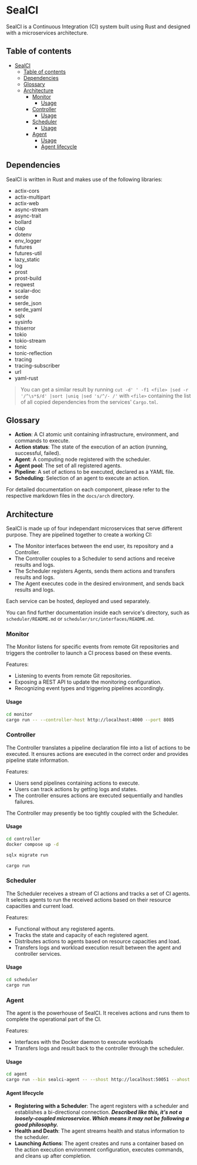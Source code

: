 # SealCI

SealCI is a Continuous Integration (CI) system built using Rust and designed with a microservices architecture.

## Table of contents

- [SealCI](#sealci)
  - [Table of contents](#table-of-contents)
  - [Dependencies](#dependencies)
  - [Glossary](#glossary)
  - [Architecture](#architecture)
    - [Monitor](#monitor)
      - [Usage](#usage)
    - [Controller](#controller)
      - [Usage](#usage-1)
    - [Scheduler](#scheduler)
      - [Usage](#usage-2)
    - [Agent](#agent)
      - [Usage](#usage-3)
      - [Agent lifecycle](#agent-lifecycle)

## Dependencies

SealCI is written in Rust and makes use of the following libraries:

- actix-cors
- actix-multipart
- actix-web
- async-stream
- async-trait
- bollard
- clap
- dotenv
- env_logger
- futures
- futures-util
- lazy_static
- log
- prost
- prost-build
- reqwest
- scalar-doc
- serde
- serde_json
- serde_yaml
- sqlx
- sysinfo
- thiserror
- tokio
- tokio-stream
- tonic
- tonic-reflection
- tracing
- tracing-subscriber
- url
- yaml-rust

> You can get a similar result by running `cut -d' ' -f1 <file> |sed -r '/^\s*$/d' |sort |uniq |sed 's/^/- /'` with `<file>` containing the list of all copied dependencies from the services' `Cargo.tml`.

## Glossary

- **Action**: A CI atomic unit containing infrastructure, environment, and commands to execute.
- **Action status**: The state of the execution of an action (running, successful, failed).
- **Agent**: A computing node registered with the scheduler.
- **Agent pool**: The set of all registered agents.
- **Pipeline**: A set of actions to be executed, declared as a YAML file.
- **Scheduling**: Selection of an agent to execute an action.

For detailed documentation on each component, please refer to the respective markdown files in the `docs/arch` directory.

## Architecture

SealCI is made up of four independant microservices that serve different purpose.
They are pipelined together to create a working CI:

- The Monitor interfaces between the end user, its repository and a Controller.
- The Controller couples to a Scheduler to send actions and receive results and logs.
- The Scheduler registers Agents, sends them actions and transfers results and logs.
- The Agent executes code in the desired environment, and sends back results and logs.

Each service can be hosted, deployed and used separately.

You can find further documentation inside each service's directory, such as `scheduler/README.md` or `scheduler/src/interfaces/README.md`.

### Monitor

The Monitor listens for specific events from remote Git repositories and triggers the controller to launch a CI process based on these events.

Features:

- Listening to events from remote Git repositories.
- Exposing a REST API to update the monitoring configuration.
- Recognizing event types and triggering pipelines accordingly.

#### Usage

```bash
cd monitor
cargo run -- --controller-host http://localhost:4000 --port 8085
```

### Controller

The Controller translates a pipeline declaration file into a list of actions to be executed. It ensures actions are executed in the correct order and provides pipeline state information.

Features:

- Users send pipelines containing actions to execute.
- Users can track actions by getting logs and states.
- The controller ensures actions are executed sequentially and handles failures.

The Controller may presently be too tightly coupled with the Scheduler.

#### Usage

```bash
cd controller
docker compose up -d

sqlx migrate run

cargo run
```

### Scheduler

The Scheduler receives a stream of CI actions and tracks a set of CI agents. It selects agents to run the received actions based on their resource capacities and current load.

Features:

- Functional without any registered agents.
- Tracks the state and capacity of each registered agent.
- Distributes actions to agents based on resource capacities and load.
- Transfers logs and workload execution result between the agent and controller services.

#### Usage

```bash
cd scheduler
cargo run
```

### Agent

The agent is the powerhouse of SealCI. It receives actions and runs them to complete the operational part of the CI.

Features:

- Interfaces with the Docker daemon to execute workloads
- Transfers logs and result back to the controller through the scheduler.

#### Usage

```bash
cd agent
cargo run --bin sealci-agent -- --shost http://localhost:50051 --ahost http://localhost --port 9001
```

#### Agent lifecycle

- **Registering with a Scheduler**: The agent registers with a scheduler and establishes a bi-directional connection. ***Described like this, it's not a loosely-coupled microservice. Which means it may not be following a good philosophy.***
- **Health and Death**: The agent streams health and status information to the scheduler.
- **Launching Actions**: The agent creates and runs a container based on the action execution environment configuration, executes commands, and cleans up after completion.
